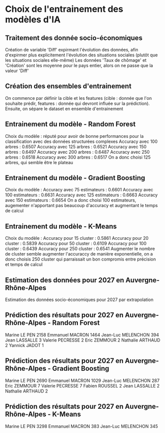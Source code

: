# Choix de l'entrainement des modèles d'IA
## Traitement des donnée socio-économiques
Création de variable 'Diff' expirmant l'évolution des données, afin d'expirmer plus explicitement l'évolution des situations sociales (plutôt que les situations sociales elle-même)
Les données 'Taux de chômage' et 'Création' sont les moyenne pour le pays entier, alors on ne passe que la valeur 'Diff'

## Création des ensembles d'entrainement
On commence par définir la cible et les features (cible : donnée que l'on souhaite prédir, features : donnée qui devront influée sur la prédiction).
Ensuite, on sépare le dataset en ensemble d'entrainement

## Entrainement du modèle - Random Forest
Choix du modèle : réputé pour avoir de bonne performances pour la classification avec des données structurées complexes
Accuracy avec 100 arbres : 0.6507
Accuracy avec 125 arbres : 0.6521
Accuracy avec 150 arbres : 0.6497
Accuracy avec 200 arbres : 0.6487
Accuracy avec 250 arbres : 0.6518
Accuracy avec 300 arbres : 0.6517
On a donc choisi 125 arbres, qui semble être le plateau

## Entrainement du modèle - Gradient Boosting
Choix du modèle : 
Accuracy avec 75 estimateurs : 0.6601
Accuracy avec 100 estimateurs : 0.6631
Accuracy avec 125 estimateurs : 0.6663
Accuracy avec 150 estimateurs : 0.6654
On a donc choisi 100 estimateurs, augementer n'apportant pas beaucoup d'accuracy et augmentant le temps de calcul

## Entrainement du modèle - K-Means
Choix du modèle : 
Accuracy pour 15 cluster : 0.5861
Accuracy pour 20 cluster : 0.5839
Accuracy pour 50 cluster : 0.6109
Accuracy pour 100 cluster : 0.6439
Accuracy pour 250 cluster : 0.6541
Augmenter le nombre de cluster semble augmenter l'accuraccy de manière exponentielle, on a donc choisis 250 cluster qui parraissait un bon compromis entre précision et temps de calcul

## Estimation des données pour 2027 en Auvergne-Rhône-Alpes
Estimation des données socio-économiques pour 2027 par extrapolation

## Prédiction des résultats pour 2027 en Auvergne-Rhône-Alpes - Random Forest
Marine LE PEN         2158
Emmanuel MACRON       1464
Jean-Luc MELENCHON     394
Jean LASSALLE            3
Valerie PECRESSE         2
Eric ZEMMOUR             2
Nathalie ARTHAUD         2
Yannick JADOT            1

## Prédiction des résultats pour 2027 en Auvergne-Rhône-Alpes - Gradient Boosting
Marine LE PEN         2690
Emmanuel MACRON       1029
Jean-Luc MELENCHON     287
Eric ZEMMOUR             7
Valerie PECRESSE         7
Fabien ROUSSEL           2
Jean LASSALLE            2
Nathalie ARTHAUD         2

## Prédiction des résultats pour 2027 en Auvergne-Rhône-Alpes - K-Means
Marine LE PEN         3298
Emmanuel MACRON        383
Jean-Luc MELENCHON     345